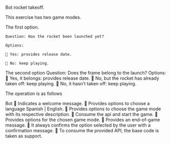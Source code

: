 Bot rocket takeoff.

This exercise has two game modes.

The first option.

    Question: Has the rocket been launched yet?
    
    Options:
    
    🔹 Yes: provides release date.
    
    🔹 No: keep playing.

The second option
    Question: Does the frame belong to the launch?
    Options:
    🔹 Yes, it belongs: provides release date.
    🔹 No, but the rocket has already taken off: keep playing.
    🔹 No, it hasn't taken off: keep playing.
    
The operation is as follows

Bot
    🔹 Indicates a welcome message.
    🔹 Provides options to choose a language Spanish | English.
    🔹 Provides options to choose the game mode with its respective description.
    🔹 Consume the api and start the game.
    🔹 Provides options for the chosen game mode.
    🔹 Provides an end-of-game message.
    🔹 It always confirms the option selected by the user with a confirmation message.
    🔹 To consume the provided API, the base code is taken as support.
